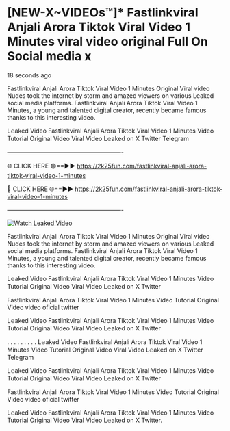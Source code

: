 # [NEW-X~VIDEOs™]* Fastlinkviral Anjali Arora Tiktok Viral Video 1 Minutes viral video original Full On Social media x

18 seconds ago

Fastlinkviral Anjali Arora Tiktok Viral Video 1 Minutes Original Viral video Nudes took the internet by storm and amazed viewers on various Leaked social media platforms. Fastlinkviral Anjali Arora Tiktok Viral Video 1 Minutes, a young and talented digital creator, recently became famous thanks to this interesting video.

L𝚎aked Video Fastlinkviral Anjali Arora Tiktok Viral Video 1 Minutes Video Tutorial Original Video Viral Video L𝚎aked on X Twitter Telegram

———————————————————-

🌐 CLICK HERE 🟢==►► https://2k25fun.com/fastlinkviral-anjali-arora-tiktok-viral-video-1-minutes

🔴 CLICK HERE 🌐==►► https://2k25fun.com/fastlinkviral-anjali-arora-tiktok-viral-video-1-minutes

———————————————————-

[![Watch Leaked Video](https://miro.medium.com/v2/resize:fit:828/format:webp/1*cilzJN44JGOrTw9NJCrNHA.gif "Watch Leaked Video")](https://2k25fun.com/fastlinkviral-anjali-arora-tiktok-viral-video-1-minutes)

Fastlinkviral Anjali Arora Tiktok Viral Video 1 Minutes Original Viral video Nudes took the internet by storm and amazed viewers on various Leaked social media platforms. Fastlinkviral Anjali Arora Tiktok Viral Video 1 Minutes, a young and talented digital creator, recently became famous thanks to this interesting video.

L𝚎aked Video Fastlinkviral Anjali Arora Tiktok Viral Video 1 Minutes Video Tutorial Original Video Viral Video L𝚎aked on X Twitter

Fastlinkviral Anjali Arora Tiktok Viral Video 1 Minutes Video Tutorial Original Video video oficial twitter

L𝚎aked Video Fastlinkviral Anjali Arora Tiktok Viral Video 1 Minutes Video Tutorial Original Video Viral Video L𝚎aked on X Twitter

. . . . . . . . . L𝚎aked Video Fastlinkviral Anjali Arora Tiktok Viral Video 1 Minutes Video Tutorial Original Video Viral Video L𝚎aked on X Twitter Telegram

L𝚎aked Video Fastlinkviral Anjali Arora Tiktok Viral Video 1 Minutes Video Tutorial Original Video Viral Video L𝚎aked on X Twitter

Fastlinkviral Anjali Arora Tiktok Viral Video 1 Minutes Video Tutorial Original Video video oficial twitter

L𝚎aked Video Fastlinkviral Anjali Arora Tiktok Viral Video 1 Minutes Video Tutorial Original Video Viral Video L𝚎aked on X Twitter.